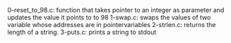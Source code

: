 0-reset_to_98.c: function that takes pointer to an integer as parameter and updates the value it points to to 98
1-swap.c: swaps the values of two variable whose addresses are in pointervariables
2-strlen.c: returns the length of a string.
3-puts.c: prints a string to stdout
